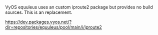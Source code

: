 VyOS equuleus uses an custom iproute2 package but provides no build sources.
This is an replacement.

https://dev.packages.vyos.net/?dir=repositories/equuleus/pool/main/i/iproute2
